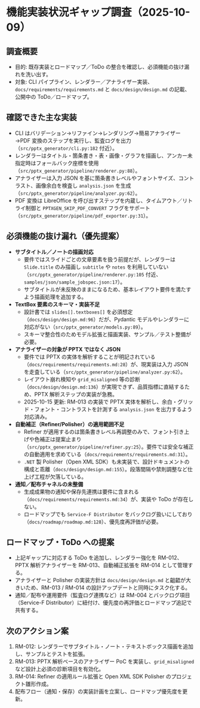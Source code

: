 # 機能実装状況ギャップ調査（2025-10-09）

## 調査概要
- 目的: 既存実装とロードマップ／ToDo の整合を確認し、必須機能の抜け漏れを洗い出す。
- 対象: CLI パイプライン、レンダラー／アナライザー実装、`docs/requirements/requirements.md` と `docs/design/design.md` の記載、公開中の ToDo／ロードマップ。

## 確認できた主な実装
- CLI はバリデーション→リファイン→レンダリング→簡易アナライザー→PDF 変換のステップを実行し、監査ログを出力（`src/pptx_generator/cli.py:182` 付近）。
- レンダラーはタイトル・箇条書き・表・画像・グラフを描画し、アンカー未指定時はフォールバック座標を使用（`src/pptx_generator/pipeline/renderer.py:88`）。
- アナライザーは入力 JSON を基に箇条書きレベルやフォントサイズ、コントラスト、画像余白を検査し `analysis.json` を生成（`src/pptx_generator/pipeline/analyzer.py:62`）。
- PDF 変換は LibreOffice を呼び出すステップを内蔵し、タイムアウト／リトライ制御と `PPTXGEN_SKIP_PDF_CONVERT` フラグをサポート（`src/pptx_generator/pipeline/pdf_exporter.py:31`）。

## 必須機能の抜け漏れ（優先提案）
- **サブタイトル／ノートの描画対応**
  - 要件ではスライドごとの文章要素を扱う前提だが、レンダラーは `Slide.title` のみ描画し `subtitle` や `notes` を利用していない（`src/pptx_generator/pipeline/renderer.py:105` 付近、`samples/json/sample_jobspec.json:17`）。
  - サブタイトルが未反映のままになるため、基本レイアウト要件を満たすよう描画処理を追加する。
- **TextBox 要素のスキーマ・実装不足**
  - 設計書では `slides[].textboxes[]` を必須想定（`docs/design/design.md:96`）だが、Pydantic モデルやレンダラーに対応がない（`src/pptx_generator/models.py:89`）。
  - スキーマ整合性のためモデル拡張と描画実装、サンプル／テスト整備が必要。
- **アナライザーの対象が PPTX ではなく JSON**
  - 要件では PPTX の実体を解析することが明記されている（`docs/requirements/requirements.md:28`）が、現実装は入力 JSON を走査している（`src/pptx_generator/pipeline/analyzer.py:62`）。
  - レイアウト崩れ検知や `grid_misaligned` 等の診断（`docs/design/design.md:136`）が実現できず、品質指標に直結するため、PPTX 解析ステップの実装が急務。
  - 2025-10-15 更新: RM-013 の実装で PPTX 実体を解析し、余白・グリッド・フォント・コントラストを計測する `analysis.json` を出力するよう対応済み。
- **自動補正（Refiner/Polisher）の適用範囲不足**
  - Refiner が適用するのは箇条書きレベル再調整のみで、フォント引き上げや色補正は提案止まり（`src/pptx_generator/pipeline/refiner.py:25`）。要件では安全な補正の自動適用を求めている（`docs/requirements/requirements.md:31`）。
  - `.NET` 製 Polisher（Open XML SDK）も未実装で、設計ドキュメントの構成と乖離（`docs/design/design.md:155`）。段落間隔や禁則調整など仕上げ工程が欠落している。
- **通知／配布チャネルの未整備**
  - 生成成果物の通知や保存先連携は要件に含まれる（`docs/requirements/requirements.md:34`）が、実装や ToDo が存在しない。
  - ロードマップでも `Service-F Distributor` をバックログ扱いにしており（`docs/roadmap/roadmap.md:128`）、優先度再評価が必要。

## ロードマップ・ToDo への提案
- 上記ギャップに対応する ToDo を追加し、レンダラー強化を RM-012、PPTX 解析アナライザーを RM-013、自動補正拡張を RM-014 として管理する。
- アナライザーと Polisher の実装方針は `docs/design/design.md` と齟齬が大きいため、RM-013 / RM-014 の設計アップデートと同時にタスク化する。
- 通知／配布や運用要件（監査ログ連携など）は RM-004 とバックログ項目（Service-F Distributor）に紐付け、優先度の再評価とロードマップ追記で共有する。

## 次のアクション案
1. RM-012: レンダラーでサブタイトル・ノート・テキストボックス描画を追加し、サンプルとテストを拡張。
2. RM-013: PPTX 解析ベースのアナライザー PoC を実装し、`grid_misaligned` など設計上必須の診断項目を有効化。
3. RM-014: Refiner の適用ルール拡張と Open XML SDK Polisher のプロジェクト雛形作成。
4. 配布フロー（通知・保存）の実装計画を立案し、ロードマップ優先度を更新。
